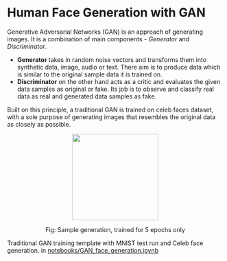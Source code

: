 # Human Face Generation with GAN


Generative Adversarial Networks (GAN) is an approach of generating images. It is a combination of main components - *Generator* and *Discriminator*. 

- **Generator** takes in random noise vectors and transforms them into synthetic data, image, audio or text. There aim is to produce data which is similar to the original sample data it is trained on. 
- **Discriminator** on the other hand acts as a critic and evaluates the given data samples as original or fake. Its job is to observe and classify real data as real and generated data samples as fake. 

Built on this principle, a traditional GAN is trained on celeb faces dataset, with a sole purpose of generating images that resembles the original data as closely as possible. 

<div style="text-align:center">
<img src="https://github.com/user-attachments/assets/db31db02-fc16-46e8-9e6f-85923137f2f7" width=200>
<p>Fig: Sample generation, trained for 5 epochs only</p>
</div>

Traditional GAN training template with MNIST test run and Celeb face generation. in [notebooks/GAN_face_generation.ipynb](/notebooks/GAN_face_generation.ipynb)





